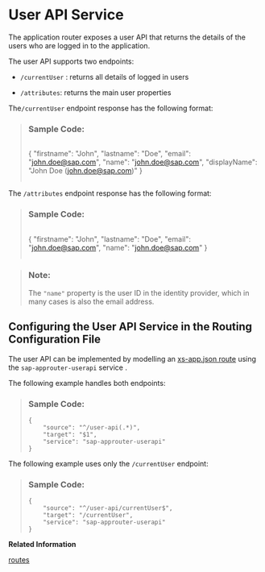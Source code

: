 <!-- loiob80abb01ef084bc098636348b1d618af -->

# User API Service

The application router exposes a user API that returns the details of the users who are logged in to the application.

The user API supports two endpoints:

-   `/currentUser` : returns all details of logged in users

-   `/attributes`: returns the main user properties


The`/currentUser` endpoint response has the following format:

> ### Sample Code:  
> ```
> ```
> {
>    "firstname": "John",
>    "lastname": "Doe",
>    "email": "john.doe@sap.com",
>    "name": "john.doe@sap.com",
>    "displayName": "John Doe (john.doe@sap.com)"
> }
> ```
> 
> ```

The `/attributes` endpoint response has the following format:

> ### Sample Code:  
> ```
> ```
> {
>    "firstname": "John",
>    "lastname": "Doe",
>    "email": "john.doe@sap.com",
>    "name": "john.doe@sap.com"
> }
> ```
> 
> ```

> ### Note:  
> The `"name"` property is the user ID in the identity provider, which in many cases is also the email address.



<a name="loiob80abb01ef084bc098636348b1d618af__section_stt_pmg_p4b"/>

## Configuring the User API Service in the Routing Configuration File

The user API can be implemented by modelling an [xs-app.json route](routes_666eb55.md) using the `sap-approuter-userapi` service .

The following example handles both endpoints:

> ### Sample Code:  
> ```
> {
>     "source": "^/user-api(.*)",
>     "target": "$1",
>     "service": "sap-approuter-userapi"
> }
> 
> ```

The following example uses only the `/currentUser` endpoint:

> ### Sample Code:  
> ```
> {
>     "source": "^/user-api/currentUser$",
>     "target": "/currentUser",
>     "service": "sap-approuter-userapi"
> }
> ```

**Related Information**  


[routes](routes_666eb55.md "Defines all route objects, for example: source, target, and, destination.")

